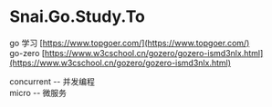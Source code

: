 # Snai.Go.Study.To
go 学习  [https://www.topgoer.com/](https://www.topgoer.com/)  
go-zero  [https://www.w3cschool.cn/gozero/gozero-ismd3nlx.html](https://www.w3cschool.cn/gozero/gozero-ismd3nlx.html)

concurrent -- 并发编程  
micro -- 微服务  
